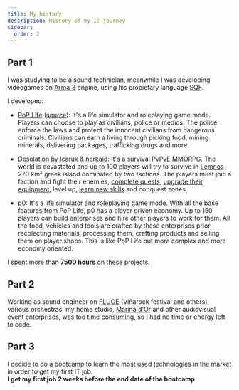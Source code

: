 ```yaml
---
title: My history
description: History of my IT journey
sidebar:
  order: 2
---
```


## Part 1

I was studying to be a sound technician, meanwhile I was developing videogames on [Arma 3](https://store.steampowered.com/app/107410/Arma_3/) engine, using his propietary language [SQF](https://community.bistudio.com/wiki/SQF_Syntax).

I developed:

- [PoP Life](https://www.youtube.com/results?search_query=pop+life+gameplay) ([source](https://github.com/Icaruk/Poplife2)): It's a life simulator and roleplaying game mode. Players can choose to play as civilians, police or medics. The police enforce the laws and protect the innocent civilians from dangerous criminals. Civilians can earn a living through picking food, mining minerals, delivering packages, trafficking drugs and more.

- [Desolation by Icaruk & nerkaid](https://www.mediavida.com/foro/gamedev/desolationmod-arma-3-555897): It's a survival PvPvE MMORPG. The world is devastated and up to 100 players will try to survive in [Lemnos](https://www.google.es/maps/place/Lemnos,+Grecia/@39.903945,25.1470602,11.75z/data=!4m2!3m1!1s0x14af9308e2419f95:0xd91859654cb35ebd) 270 km² greek island dominated by two factions. The players must join a faction and fight their enemies, [complete quests](https://i.gyazo.com/aab3c3cb16191f42433aa5bb611066e6.gif), [upgrade their equipment](https://i.imgur.com/wD5xNPM.png), level up, [learn new skills](https://i.imgur.com/4ZfA6yJ.png) and conquest zones.

- [p0](https://www.youtube.com/results?search_query=arma+3+p0+life): It's a life simulator and roleplaying game mode. With all the base features from PoP Life, p0 has a player driven economy. Up to 150 players can build enterprises and hire other players to work for them. All the food, vehicles and tools are crafted by these enterprises prior recolecting materials, processing them, crafting products and selling them on player shops. This is like PoP Life but more complex and more economy oriented.

I spent more than **7500 hours** on these projects.



## Part 2

Working as sound engineer on [FLUGE](https://www.fluge.es) (Viñarock festival and others), various orchestras, my home studio, [Marina d'Or](https://www.magicworldresort.com) and other audiovisual event enterprises, was too time consuming, so I had no time or energy left to code.



## Part 3

I decide to do a bootcamp to learn the most used technologies in the market in order to get my first IT job.  
**I get my first job 2 weeks before the end date of the bootcamp.**